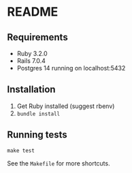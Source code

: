 # README

## Requirements

* Ruby 3.2.0
* Rails 7.0.4
* Postgres 14 running on localhost:5432

## Installation

1. Get Ruby installed (suggest rbenv)
2. `bundle install`

## Running tests

`make test`

See the `Makefile` for more shortcuts.
